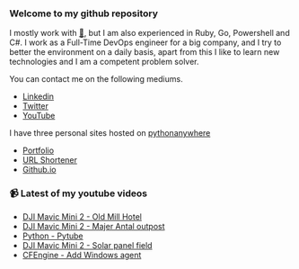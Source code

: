 ### Welcome to my github repository

I mostly work with [:snake:](https://www.python.org/), but I am also experienced in Ruby, Go, Powershell and C#. I work as a Full-Time DevOps engineer for a big company, and I try to better the environment on a daily basis, apart from this I like to learn new technologies and I am a competent problem solver.

You can contact me on the following mediums.
- [Linkedin](https://www.linkedin.com/in/r3ap3rpy)
- [Twitter](https://twitter.com/r3ap3rpy)
- [YouTube](https://www.youtube.com/channel/UC1qkMXH8d2I9DDAtBSeEHqg)

I have three personal sites hosted on [pythonanywhere](https://www.pythonanywhere.com/)
- [Portfolio](http://r3ap3rpy.pythonanywhere.com/)
- [URL Shortener](http://shortenpy.pythonanywhere.com/)
- [Github.io](https://r3ap3rpy.github.io/)

### :video_camera: Latest of my youtube videos
<!-- YOUTUBE:START -->
- [DJI Mavic Mini 2 - Old Mill Hotel](https://www.youtube.com/watch?v=6eyfatW4QtU)
- [DJI Mavic Mini 2 - Majer Antal outpost](https://www.youtube.com/watch?v=vVoPopszxj4)
- [Python - Pytube](https://www.youtube.com/watch?v=jy1K84cjFww)
- [DJI Mavic Mini 2 - Solar panel field](https://www.youtube.com/watch?v=E_O_xzbVZds)
- [CFEngine - Add Windows agent](https://www.youtube.com/watch?v=1PVEP0sPrwQ)
<!-- YOUTUBE:END -->

